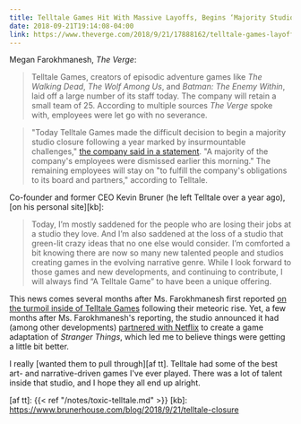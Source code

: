 ```yaml
---
title: Telltale Games Hit With Massive Layoffs, Begins ‘Majority Studio Closure’
date: 2018-09-21T19:14:08-04:00
link: https://www.theverge.com/2018/9/21/17888162/telltale-games-layoffs-the-walking-dead
---
```


Megan Farokhmanesh, *The Verge*: 

> Telltale Games, creators of episodic adventure games like *The Walking Dead*, *The Wolf Among Us*, and *Batman: The Enemy Within*, laid off a large number of its staff today. The company will retain a small team of 25. According to multiple sources *The Verge* spoke with, employees were let go with no severance.

> "Today Telltale Games made the difficult decision to begin a majority studio closure following a year marked by insurmountable challenges," [the company said in a statement](https://twitter.com/telltalegames/status/1043252010999410689). "A majority of the company's employees were dismissed earlier this morning." The remaining employees will stay on "to fulfill the company's obligations to its board and partners," according to Telltale.

Co-founder and former CEO Kevin Bruner (he left Telltale over a year ago), [on his personal site][kb]: 

> Today, I’m mostly saddened for the people who are losing their jobs at a studio they love. And I’m also saddened at the loss of a studio that green-lit crazy ideas that no one else would consider. I’m comforted a bit knowing there are now so many new talented people and studios creating games in the evolving narrative genre. While I look forward to those games and new developments, and continuing to contribute, I will always find “A Telltale Game” to have been a unique offering.

This news comes several months after Ms. Farokhmanesh first reported [on the turmoil inside of Telltale Games][verge tt] following their meteoric rise. Yet, a few months after Ms. Farokhmanesh's reporting, the studio announced it had (among other developments) [partnered with Netflix][tt st] to create a game adaptation of *Stranger Things*, which led me to believe things were getting a little bit better. 

I really [wanted them to pull through][af tt]. Telltale had some of the best art- and narrative-driven games I've ever played. There was a lot of talent inside that studio, and I hope they all end up alright.  


[verge tt]: https://www.theverge.com/2018/3/20/17130056/telltale-games-developer-layoffs-toxic-video-game-industry
[tt st]: https://www.polygon.com/tv/2018/6/13/17460834/netflix-telltale-minecraft-story-mode-stranger-things-game
[af tt]: {{< ref "/notes/toxic-telltale.md" >}}
[kb]: https://www.brunerhouse.com/blog/2018/9/21/telltale-closure